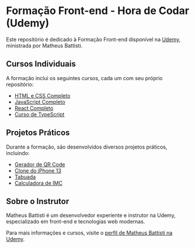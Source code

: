 # Formação Front-end - Hora de Codar (Udemy)

Este repositório é dedicado à Formação Front-end disponível na [Udemy](https://www.udemy.com/course/formacao-front-end-html-css-javascript-react-e/), ministrada por Matheus Battisti.

## Cursos Individuais

A formação inclui os seguintes cursos, cada um com seu próprio repositório:

- [HTML e CSS Completo](https://github.com/matheusbattisti/html_css_completo)
- [JavaScript Completo](https://github.com/matheusbattisti/javascript_completo)
- [React Completo](https://github.com/matheusbattisti/react_completo)
- [Curso de TypeScript](https://github.com/matheusbattisti/curso_typescript)

## Projetos Práticos

Durante a formação, são desenvolvidos diversos projetos práticos, incluindo:

- [Gerador de QR Code](https://github.com/matheusbattisti/gerador_qr_code)
- [Clone do iPhone 13](https://github.com/matheusbattisti/iphone13_clone)
- [Tabuada](https://github.com/matheusbattisti/tabuada_js)
- [Calculadora de IMC](https://github.com/matheusbattisti/imc_calc_js)

## Sobre o Instrutor

Matheus Battisti é um desenvolvedor experiente e instrutor na Udemy, especializado em front-end e tecnologias web modernas.

Para mais informações e cursos, visite o [perfil de Matheus Battisti na Udemy](https://www.udemy.com/user/matheus-battisti/).
